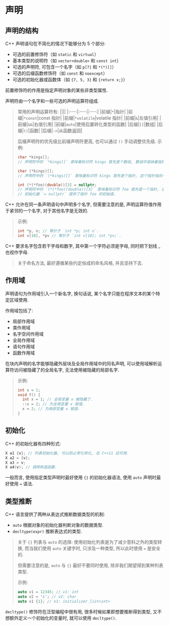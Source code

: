 # 声明

## 声明的结构

C++ 声明语句在不简化的情况下能够分为 5 个部分:

- 可选的前置修饰符（如 `static` 和 `virtual`）
- 基本类型的说明符（如 `vector<double>` 和 `const int`）
- 可选的声明符, 可包含一个名字（如 `p[7]` 和 `*(*)[]`）
- 可选的后缀函数修饰符（如 `const` 和 `noexcept`）
- 可选的初始化器或函数体（如 `{7, 5, 3}` 和 `{return x;}`）

前置修饰符的作用是指定声明对象的某些非类型属性.

声明符由一个名字和一些可选的声明运算符组成.
> 常用的声明运算符有:
> ||||
> |:---:|:---:|:---:|
> |前缀|`*`|指针|
> |前缀|`*const`|const 指针|
> |前缀|`*volatile`|volatile 指针|
> |前缀|`&`|左值引用|
> |前缀|`&&`|右值引用|
> |前缀|`auto`|使用后置转化类型的函数|
> |后缀|`[]`|数组|
> |后缀|`()`|函数|
> |后缀|`->`|从函数返回|
>
> 后缀声明符的优先级比前缀声明符更高, 也可以通过 `()` 手动调整优先级.
> 示例:
>
> ```cpp
> char *kings[];
> // 声明符中的 `*kings[]` 意味着标识符 kings 首先是个数组, 数组中容纳着指针, 指针指向的对象为 `char` 类型.
> 
> char (*kings)[];
> // 声明符中的 `(*kings)[]` 意味着标识符 kings 首先是个指针, 这个指针指向一个数组, 这个数组容纳 `char` 对象.
>
> int (*(*foo)(double))[3] = nullptr;
> // 声明符中的 `(*(*foo)(double))[3]` 意味着标识符 foo 首先是一个指针, 这个指针指向一个接受值为 `double` 的函数, 这个函数的返回类型为一个指向数组的指针, 这个数组容纳了 3 个 `int` 元素.
> // 初始化器 `= nullptr` 提供了指针 foo 的初始值.

C++ 允许在同一条声明语句中声明多个名字, 但需要注意的是, 声明运算符值作用于紧邻的一个名字, 对于其他名字是无效的.
> 示例:
>
> ```cpp
> int *p, n; // 等价于 `int *p; int n`.
> int v[10], *pv // 等价于 `int v[10]; int *pv;`.
> ```

C++ 要求名字包含若干字母和数字, 其中第一个字符必须是字母, 同时把下划线 _ 也视作字母.
> 关于命名方法, 最好遵循某些约定俗成的命名风格, 并且坚持下去.

## 作用域

声明语句为作用域引入一个新名字, 换句话说, 某个名字只能在程序文本的某个特定区域使用.

作用域包括了:

- 局部作用域
- 类作用域
- 名字空间作用域
- 全局作用域
- 语句作用域
- 函数作用域

在块内声明的名字能够隐藏外层块及全局作用域中的同名声明, 可以使用域解析运算符访问被隐藏了的全局名字, 无法使用被隐藏的局部名字.
> 示例:
>
> ```cpp
> int x = 1;
> void f() {
>   int x = 1; // 全局变量 x 被隐藏了.
>   ::x = 2; // 为全局变量 x 赋值.
>   x = 2; // 为局部变量 x 赋值.
> }

## 初始化

C++ 的初始化器有四种形式:

```cpp
X a1 {v}; // 列表初始化器, 可以防止窄化转化, 在 C++11 后可用.
X a2 = {v};
X a3 = v; 
X a4(v); // 调用构造函数.
```

一般而言, 使用指定类型声明时最好使用 `{}` 的初始化器语法, 使用 `auto` 声明时最好使用 `=` 语法.

## 类型推断

C++ 语言提供了两种从表达式推断数据类型的机制:

- `auto` 根据对象的初始化器判断对象的数据类型.
- `decltype(expr)` 推断表达式的类型.

> 关于 `{}` 列表与 `auto` 的选择:
> 使用初始化列表是为了减少意料之外的类型转换, 而当我们使用 `auto` 关键字时, 只涉及一种类型, 所以此时使用 `=` 是安全的.
>
> 但需要注意的是, `auto` 与 `{}` 最好不要同时使用, 除非我们期望得到某种列表类型.
>
> 示例:
>
> ```cpp
> auto v1 = 12345; // v1: int
> auto v2 = 'c'; // v2: char
> auto x1 {1}; // x1: initializer_list<int>
> ```

`decltype()` 修饰符在泛型编程中很有用, 很多时候如果即想要推断得到类型, 又不想额外定义一个初始化的变量时, 就可以使用 `decltype()`.
